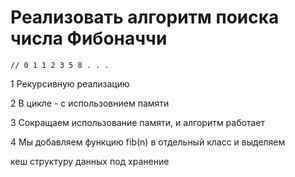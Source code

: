 # **Реализовать алгоритм поиска числа Фибоначчи**

```// 0 1 1 2 3 5 8 . . .```

1 Рекурсивную реализацию

2 В цикле - с использовнием памяти

3 Сокращаем использование памяти, и алгоритм работает

4 Мы добавляем функцию fib(n) в отдельный класс и выделяем

кеш структуру данных под хранение 
